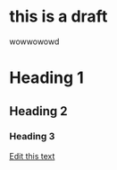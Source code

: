 # this is a draft

wowwowowd

# Heading 1

## Heading 2

### Heading 3

[Edit this text](https://google.com)